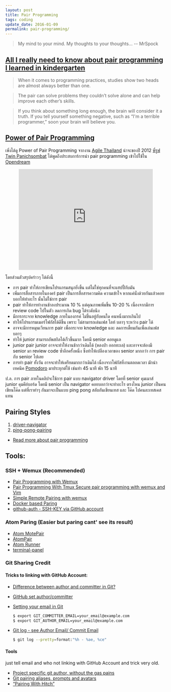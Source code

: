 ```yaml
---
layout: post
title: Pair Programming
tags: coding
update_date: 2016-01-09
permalink: pair-programming/
---
```


> My mind to your mind. My thoughts to your thoughts... -- MrSpock


## [All I really need to know about pair programming I learned in kindergarten](http://www.cs.rice.edu/~mgricken/teaching/402/09-spring/readings/Everything.pdf)

> When it comes to programming practices,
> studies show two heads are almost always better than one.

> The pair can solve problems they couldn’t solve alone and can help
> improve each other’s skills.

> If you think about something long enough, the brain will consider it a
> truth.  If you tell yourself something negative, such as “I'm a terrible
> programmer,” soon your brain will believe you.

<!-- more -->


## [Power of Pair Programming](https://www.youtube.com/watch?v=l8W6T5Opfcw)

เพิ่งได้ดู Power of Pair Programming จากงาน [Agile Thailand](https://www.facebook.com/AGTH66) น่าจะของปี 2012
[พี่รูฟ Twin Panichsombat](https://www.facebook.com/roofimon.class) ได้พูดถึงประสบการ์การนำ pair programming เข้าไปใช้ใน
[Opendream](https://www.facebook.com/opendream)

<center><iframe width="420" height="315"
src="https://www.youtube.com/embed/l8W6T5Opfcw" frameborder="0"
allowfullscreen></iframe></center>

โดยส่วนตัวสรุปคร่าวๆ ได้ดังนี้

- การ pair ทำให้การเขียนโปรแกรมสนุกยิ่งขึ้น แต่ไม่ใช่ทุกคนที่จะแฮปปี้กับมัน
- เพิ่มการสื่อสารภายในองคร์ pair เป็นการสื่อสารความคิด ความเข้าใจ
หากแค่นั่งด้วยกันแล้วคอยบอกให้ทำอะไร นั้นไม่ใช่การ pair
- pair ทำให้การทำงานช้าลงประมาณ 10 % แต่คุณภาพเพิ่มขึ้น 10-20 %
เนื่องจากมีการ review code ไปในตัว ลดการเกิด bug ได้ระดับนึง
- มีการกระจาย knowledge ภายในองกรค์ ไม่ขึ้นอยู่กับคนใด คนหนึ่งมากเกินไป
- ทำให้โปรแกรมเมอร์โฟกัสได้ดีขึ้น เพราะ ไม่สามารถเล่นเฟส ไลท์ บลาๆ ระหว่าง pair ได้
- อาจจะมีการหมุนเวียนการ pair เพื่อกระจาย knowledge และ ลดการเตี้ยมกันเพื่อเล่นเฟส บลาๆ
- ทำให้ junior สามารถอัพสกิลได้เร็วขึ้นมาก โดยมี senior คอยดูแล
- junior pair junior อาจจะทำให้งานช้ากว่าเดิมได้ (หลงป่า ออกทะเล)
และอาจจะต้องมี senior มา review code ซํ้าอีกครั้งหนึ่ง ซึ่งทำให้เปลืองเวลาของ senior
มากกว่า การ pair กับ senior ไปเลย
- การทำ pair ทั้งวัน อาจจะทำให้เครียดมากกว่าเดิมได้ เนื่องจากโฟกัสที่งานตลอดเวลา
มักนำเทคนิค [Pomodoro]({{url}}/pomodoro) มาประยุกต์ใช้ เช่นทำ 45 นาที พัก 15 นาที

ป.ล. การ pair ภายในคลิปจะใช้การ pair แบบ navigator driver โดยที่ senior คุมเมาส์ junior คุมคีย์บอร์ด
โดยมี senior เป็น navigator คอยบอกว่าจะทำอะไร ตรงไหน junior เป็นคน
เขียนโค๊ด แต่ที่เราทำๆ กันมาจะเป็นแบบ ping pong สลับกันเขียนเทส และ โค๊ด
ไปคนละเทสเคสแทน


## Pairing Styles
1. [driver-navigator]( http://articles.coreyhaines.com/posts/thoughts-on-pair-programming/#driver-navigator)
2. [ping-pong-pairing](http://articles.coreyhaines.com/posts/thoughts-on-pair-programming/#ping-pong-pairing)

- [Read more about pair programming]({{url}}/coding#pair-programming)

## Tools:

### SSH + Wemux (Recommended)

* [Pair Programming with Wemux](http://blog.rapin.com/pair-programming-with-wemux-and-vim/)
* [Pair Programming With Tmux Secure pair programming with wemux and Vim](http://martinbrochhaus.com/pair.html)
* [Simple Remote Pairing with wemux](http://spin.atomicobject.com/2012/04/04/simple-remote-pairing-with-wemux/)
* [Docker based Paring](https://github.com/dpetersen/dev-container-base)
* [github-auth - SSH-KEY via GitHub account](https://github.com/chrishunt/github-auth)

### Atom Paring (Easier but paring cant' see its result)

- [Atom MotePair](https://atom.io/packages/motepair)
- [AtomPair](https://atom.io/packages/atom-pair)
- [Atom Runner](https://atom.io/packages/atom-runner)
- [terminal-panel](https://atom.io/packages/terminal-panel)

### Git Sharing Credit

#### Tricks to linking with GitHub Account:
- [Difference between author and committer in Git?](http://stackoverflow.com/questions/18750808/difference-between-author-and-committer-in-git)
- [GitHub set author/committer](http://jasonnoble.org/2009/04/github-set-authorcommitter.html)
- [Setting your email in Git](https://help.github.com/articles/setting-your-email-in-git/)

  ```sh
  $ export GIT_COMMITTER_EMAIL=your_email@example.com
  $ export GIT_AUTHOR_EMAIL=your_email@example.com
  ```

- [Git log - see Author Email/ Commit Email](https://git-scm.com/book/en/v2/Git-Basics-Viewing-the-Commit-History)

  ```sh
  $ git log --pretty=format:"%h - %ae, %ce"
  ```

#### Tools  
just tell email and who not linking with GitHub Account and trick very old.  

* [Project specific git author, without the gas pains](http://www.codeography.com/2011/08/05/project-specific-git-author.html)
* [Git pairing aliases, prompts and avatars](http://thepugautomatic.com/2013/11/git-pairing/)
* [“Pairing With Hitch”](http://blog.leshill.org/blog/2009/04/20/pairing-with-hitch.html)
